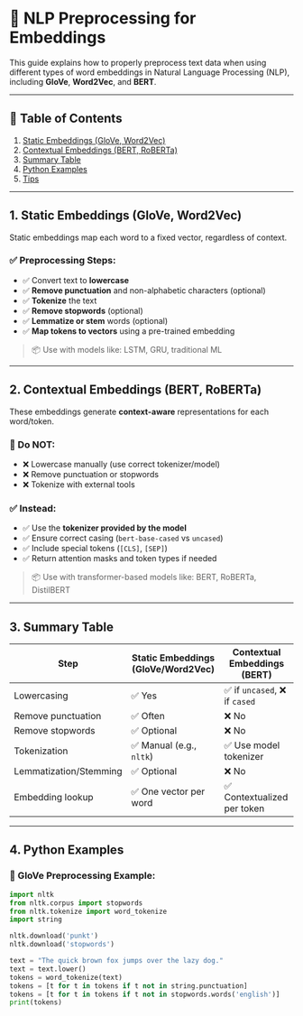  # 🧠 NLP Preprocessing for Embeddings

This guide explains how to properly preprocess text data when using different types of word embeddings in Natural Language Processing (NLP), including **GloVe**, **Word2Vec**, and **BERT**.

---

## 📌 Table of Contents

1. [Static Embeddings (GloVe, Word2Vec)](#1-static-embeddings-glove-word2vec)
2. [Contextual Embeddings (BERT, RoBERTa)](#2-contextual-embeddings-bert-roberta)
3. [Summary Table](#3-summary-table)
4. [Python Examples](#4-python-examples)
5. [Tips](#5-tips)

---

## 1. Static Embeddings (GloVe, Word2Vec)

Static embeddings map each word to a fixed vector, regardless of context.

### ✅ Preprocessing Steps:

- ✅ Convert text to **lowercase**
- ✅ **Remove punctuation** and non-alphabetic characters (optional)
- ✅ **Tokenize** the text
- ✅ **Remove stopwords** (optional)
- ✅ **Lemmatize or stem** words (optional)
- ✅ **Map tokens to vectors** using a pre-trained embedding

> 📦 Use with models like: LSTM, GRU, traditional ML

---

## 2. Contextual Embeddings (BERT, RoBERTa)

These embeddings generate **context-aware** representations for each word/token.

### 🚫 Do NOT:
- ❌ Lowercase manually (use correct tokenizer/model)
- ❌ Remove punctuation or stopwords
- ❌ Tokenize with external tools

### ✅ Instead:
- ✅ Use the **tokenizer provided by the model**
- ✅ Ensure correct casing (`bert-base-cased` vs `uncased`)
- ✅ Include special tokens (`[CLS]`, `[SEP]`)
- ✅ Return attention masks and token types if needed

> 📦 Use with transformer-based models like: BERT, RoBERTa, DistilBERT

---

## 3. Summary Table

| Step                     | Static Embeddings (GloVe/Word2Vec) | Contextual Embeddings (BERT) |
|--------------------------|------------------------------------|------------------------------|
| Lowercasing              | ✅ Yes                              | ✅ if `uncased`, ❌ if `cased` |
| Remove punctuation       | ✅ Often                            | ❌ No                         |
| Remove stopwords         | ✅ Optional                         | ❌ No                         |
| Tokenization             | ✅ Manual (e.g., `nltk`)            | ✅ Use model tokenizer        |
| Lemmatization/Stemming   | ✅ Optional                         | ❌ No                         |
| Embedding lookup         | ✅ One vector per word              | ✅ Contextualized per token   |

---

## 4. Python Examples

### 📌 GloVe Preprocessing Example:

```python
import nltk
from nltk.corpus import stopwords
from nltk.tokenize import word_tokenize
import string

nltk.download('punkt')
nltk.download('stopwords')

text = "The quick brown fox jumps over the lazy dog."
text = text.lower()
tokens = word_tokenize(text)
tokens = [t for t in tokens if t not in string.punctuation]
tokens = [t for t in tokens if t not in stopwords.words('english')]
print(tokens)


